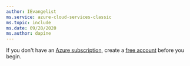 ```yaml
---
author: IEvangelist
ms.service: azure-cloud-services-classic
ms.topic: include
ms.date: 09/28/2020
ms.author: dapine
---
```


If you don't have an [Azure subscription](../articles/guides/developer/azure-developer-guide.md#understanding-accounts-subscriptions-and-billing), create a [free account](https://azure.microsoft.com/free/students/?cid=msft_learn) before you begin.
